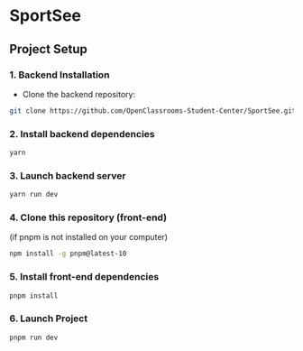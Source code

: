 # SportSee

## Project Setup

### 1. Backend Installation
- Clone the backend repository:
```bash
git clone https://github.com/OpenClassrooms-Student-Center/SportSee.git
```

### 2. Install backend dependencies
```bash
yarn
```

### 3. Launch backend server
```bash
yarn run dev
```

### 4. Clone this repository (front-end)

(if pnpm is not installed on your computer)
```bash
npm install -g pnpm@latest-10
```

### 5. Install front-end dependencies
```bash
pnpm install
```

### 6. Launch Project
```bash
pnpm run dev
```
